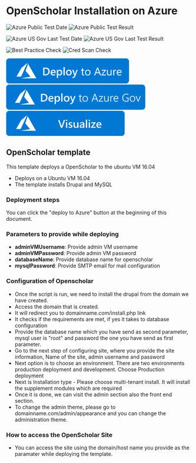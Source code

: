 # OpenScholar Installation on Azure

![Azure Public Test Date](https://azurequickstartsservice.blob.core.windows.net/badges/application-workloads/openscholar/openscholar/PublicLastTestDate.svg)
![Azure Public Test Result](https://azurequickstartsservice.blob.core.windows.net/badges/application-workloads/openscholar/openscholar/PublicDeployment.svg)

![Azure US Gov Last Test Date](https://azurequickstartsservice.blob.core.windows.net/badges/application-workloads/openscholar/openscholar/FairfaxLastTestDate.svg)
![Azure US Gov Last Test Result](https://azurequickstartsservice.blob.core.windows.net/badges/application-workloads/openscholar/openscholar/FairfaxDeployment.svg)

![Best Practice Check](https://azurequickstartsservice.blob.core.windows.net/badges/application-workloads/openscholar/openscholar/BestPracticeResult.svg)
![Cred Scan Check](https://azurequickstartsservice.blob.core.windows.net/badges/application-workloads/openscholar/openscholar/CredScanResult.svg)

[![Deploy To Azure](https://raw.githubusercontent.com/Azure/azure-quickstart-templates/master/1-CONTRIBUTION-GUIDE/images/deploytoazure.svg?sanitize=true)](https://portal.azure.com/#create/Microsoft.Template/uri/https%3A%2F%2Fraw.githubusercontent.com%2FAzure%2Fazure-quickstart-templates%2Fmaster%2Fapplication-workloads%2Fopenscholar%2Fopenscholar%2Fazuredeploy.json)
[![Deploy To Azure US Gov](https://raw.githubusercontent.com/Azure/azure-quickstart-templates/master/1-CONTRIBUTION-GUIDE/images/deploytoazuregov.svg?sanitize=true)](https://portal.azure.us/#create/Microsoft.Template/uri/https%3A%2F%2Fraw.githubusercontent.com%2FAzure%2Fazure-quickstart-templates%2Fmaster%2Fapplication-workloads%2Fopenscholar%2Fopenscholar%2Fazuredeploy.json)
[![Visualize](https://raw.githubusercontent.com/Azure/azure-quickstart-templates/master/1-CONTRIBUTION-GUIDE/images/visualizebutton.svg?sanitize=true)](http://armviz.io/#/?load=https%3A%2F%2Fraw.githubusercontent.com%2FAzure%2Fazure-quickstart-templates%2Fmaster%2Fapplication-workloads%2Fopenscholar%2Fopenscholar%2Fazuredeploy.json)

## OpenScholar template 

This template deploys a OpenScholar to the ubuntu VM 16.04
* Deploys on a Ubuntu VM 16.04
* The template installs Drupal and MySQL

### Deployment steps

You can click the "deploy to Azure" button at the beginning of this document.

### Parameters to provide while deploying

+ **adminVMUsername**: Provide admin VM username
+ **adminVMPassword**: Provide admin VM password
+ **databaseName**: Provide database name for openscholar
+ **mysqlPassword**: Provide SMTP email for mail configuration

### Configuration of Openscholar 

* Once the script is run, we need to install the drupal from the domain we have created.
* Access the domain that is created.
* It will redirect you to domainname.com/install.php link
* It checks if the requirements are met, if yes it takes to database configuration
* Provide the database name which you have send as second parameter, mysql user is "root" and password the one you have send as first parameter.
* Go to the next step of configuring site, where you provide the site information, Name of the site, admin username and password
* Next option is to choose an environment. There are two environments production deployment and development. Choose Production deployment
* Next is Installation type - Please choose multi-tenant install. It will install the supplement modules which are required
* Once it is done, we can visit the admin section also the front end section.
* To change the admin theme, please go to domainname.com/admin/appearance and you can change the administration theme.

### How to access the OpenScholar Site
* You can access the site using the domain/host name you provide as the paramater while deploying the template. 



